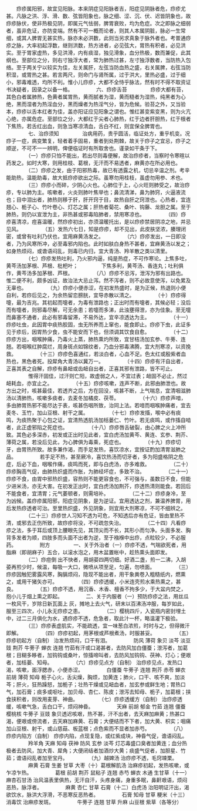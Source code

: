 <!-- { "loadSidebar": true } -->
　　痧疹属阳邪，故宜见阳脉。本来阴症见阳脉者吉，阳症见阴脉者危，痧疹尤甚。凡脉之洪、浮、滑、数、弦皆阳象也，脉之细、涩、沉、伏、迟皆阴象也，故痧疹脉伏，使非热极见阴，即属元气怯弱，脾胃衰败，均为危症。次之即脉之细弱者，虽非危证，亦防变端。然有不可一概而论者，则其人本属阴脏，脉必一生常细，或其人脾胃无甚实热，脉亦未必洪数，此则当另求真象于脉外者也。考普通痧疹之脉，大率初起浮数，继则洪数，热方进者，必见弦大，胃热有积者，必见洪实。至于胃家虚热，多见洪滑，内有痰湿，独见滑象，血分热极，数而兼促，此其纲也。至部位之分，则右寸独浮大者，常为肺热过甚，左寸独浮数者，当防热入包络。至于两关宁以较实为佳，左关属肝，左弦当防血热之盛，右关属脾，右弦当防积湿，或胃热之甚。若言两尺，则命门与肾所属，过于洪大，里热必盛，过于细小，邪毒难透，均所不利。惟小儿痧疹，大都不全恃乎脉法，然有时不得不取资证书决疑者，因录之以备一格。
　　
　　六、痧疹舌苔
　　
　　痧疹大都有苔，其色白者属肺热，色黄者属胃热，黄而腻者为湿，黄而糙者为湿热，纯黑者为心绝，黑而湿者为热淫血分，黑而燥者为热淫气分，皆为危候。验苔之外，又当验本，痧疹以舌本红者为佳，盖亦阳证应见阳象之谓也。惟红甚变紫变黑，则为火亢心绝，亦属危症。至部位之分，大都红于尖者心肺热，红于边者肝胆热，红于根者下焦热，若舌红出血，则急当寒凉清血，舌白不红，则宜保全脾胃也。
　　
　　七、治痧须知
　　
　　治病用药，贵乎圆活，临证处方，重乎机变。况痧子一症，病变繁复，轻者着手固易，重者到处荆棘，故关于痧子之宜忌，痧子之顺逆，不可不一一辨明，俾便临证时有所取舍也。谨录如干条于下。
　　
　　（一）痧疹只怕不能出，若出尽则毒便解，故治痧疹者，当察时令寒暄以药发之。如时大寒，则用桂枝、葛根，无汗而不易透者，麻黄亦在所必用也。
　　
　　（二）痧疹之发，由于阳邪热毒，故已有透露之机，切忌辛温之剂。考辛能助热，温能助毒，故大抵痧疹欲出之际。虽寒勿用桂枝，虽虚勿用参、术也。
　　
　　（三）痧疹小而碎，少阴心火也。心肺位于上，心火旺则肺受之，故治痧疹，专以肺为主。咳嗽者，火炎则肺叶焦举也；鼻流清涕，鼻为肺窍，火逼液流也；目中泪出者，肺热则移于肝，肝开窍于目，故热自肝之窍泄也。心热者，宜连翘心、栀子心、竹叶卷心、灯芯之属；肝热者菊花、桑叶、钩藤、龙胆之属。至于肺热，则仍以宣泄为主，非热甚或邪毒陷肺者，禁用寒凉也。
　　
　　（四）痧疹喜清凉，痘喜温暖，然痧疹初出，亦须温暖托出，是以痧疹禁居阴凉之地，并忌见风。
　　
　　（五）发热六七日，知是痧疹，却不见出，此皮肤坚浓，腠理闭密，或曾有吐利乃伏也，宜用麻黄汤发之。
　　
　　（六）痧疹发出，一日即没者，乃为风寒所冲，必至毒邪内陷也。此时如肤白身热不甚者，宜麻黄汤以发之；如身热烦闷，或谵语闷乱，则毒已内归，宜大青汤、羚羊散之类以清里。
　　
　　（七）痧疹发热吐利，乃火邪内逼，纯是热症，不可作寒论。上焦多吐，黄芩汤加茅根、芦根、枇杷叶；
　　
　　下焦多利，黄芩汤、香连丸；吐利俱作，黄芩汤多加茅根、芦根。
　　
　　（八）痧疹不忌泻，泄泻为邪有出路也。惟二便不利，颇多凶证，故治法大忌止泻。然不泻者，则不必故意使泻，以免累及无辜也。
　　
　　（九）痧疹小便赤涩，在初发热盛时，是为正候，热退则小便自利，若痧后见之，为余热留恋膀胱，宜导赤散以清之。
　　
　　（十）痧疹得嚏，最为吉兆。其初起而嚏者，为毒有泄路也；正出时而有嚏者，其候必轻；没后而有嚏者，则邪毒尽解，可无余患；若嚏而多涕，此浊壅得泄，亦为佳象。至无嚏而鼻塞不通者，此必有邪毒留滞，不易外达，宜辛凉透达为主。
　　
　　（十一）痧疹吐虫，此因胃中痰热胶固，虫无所养而上窜也，能食即止。痧疹下虫，此证多见于疹后，因胃热少食，虫不能安而下也，但须调其饮食自愈。
　　
　　（十二）痧疹方出，咽喉肿痛，乃毒火上蒸，肺热熏灼所致，宜甘桔汤加玄参、牛蒡、连翘。若咽喉红肿腐烂，周身斑点如锦纹者，乃血分邪毒沸腾，宜大剂寒凉，以资挽救。
　　
　　（十三）痧疹色喜通红，若淡白者，心血不足。色太红或殷紫者血热也，黑色者死。投犀角大青汤以冀万一。
　　
　　（十四）痧疹有汗自出者，正喜其表之自解，痧疹有鼻衄或齿衄自出者，正喜其邪有泄路，皆不可止。
　　
　　惟得汗固佳，过汗则亡阳，故虚弱之人，不宜过表；衄固不必止，然过衄耗血，亦宜止之。
　　
　　（十五）痧疹咳嗽，连声不断，此邪由肺泄也。故方出之时，咳甚最佳，若透齐之后，方在回没，咳甚不断，上气喘息，宜清咽滋肺汤以清肺热，咳嗽多痰者，去麦冬加橘皮、茯苓。
　　
　　（十六）痧疹声喑，多由肺胃热邪不能尽达于表，咳甚伤咽所致，治同上法。若喑而咽喉肿痛者，宜去麦冬、玉竹，加山豆根、射干之属。
　　
　　（十七）痧疹发搐，喉中必有痰鸣，为痰热聚于心包之证，宜清热透肌汤加栝蒌仁、竹叶。若无痰鸣，或作搐自啮者，此正虚邪陷之死症也。
　　
　　（十八）痧疹唇舌破裂，由心脾之火上冲所致。其色必多深赤，初发或正出时见此者，宜白虎汤加黄芩、黄连、玄参、荆芥、薄荷之属，若没后见此，为心脾俱为毒乘，死症也。
　　
　　（十九）痧疹切牙，由胃热所致。故多兼作渴，而手足发热，喜饮凉水，宜按证酌加清胃滋肺之品。
　　
　　若手足不热，甚至厥冷，喜饮热汤而切牙者，多为阳盛格阴之危症，后必下血，咽喉作痛，痰鸣而死，即与白虎汤，亦多难救。
　　
　　（二十）痧疹胸高气促，由肺热炽盛而作胀，为肺经坏症，多致不治。
　　
　　（二十一）痧疹不食，由胃中邪热炽盛，容热则不能更容食也，不可强与，虽数日不食，但能少进米汤，亦无大害。在初发正出时，宜白虎汤加荆芥，痧透热清则能食。若回后不能食者，宜清胃；元气萎顿者，则需培补。
　　
　　（二十二）痧疹身冷，至为凶候。盖痧疹属阳邪，阳症见阴象，是为逆证。宜用透达之剂，兼温养脾胃，用后发热痧透者可治。至里热炽盛，外见阴象，则宜用大剂寒凉，不可不细辨之。
　　
　　（二十三）痧疹世人习知不透为可危，不知透后亦有危证，皆由里热不清，或邪去正伤所致，故痧疹将没，不可疏忽失治。
　　
　　（二十四）凡看痧疹之法，多于耳后或顶上腰眼先见，其顶尖而不长，其形小而匀净。头面多发、胸背多发者为顺，四肢多而头面不出者为逆，至于襁褓中出痧，点粒较少，不必服药。
　　
　　附方
　　
　　一、关于外治者（一）痧疹不透，气喘欲死者，用脂麻（即胡麻子）五合，以滚水泡之，用木盆置帐中，趁热熏头面即发。
　　
　　（二）痧痘倒 出不快者，用胡荽四两切细。好酒二盏，煎一二沸，入胡荽再煎少时，候温，每吸一大口，微喷从项至足，匀遍，勿喷面。
　　
　　（三）痧疹因触犯雾露风寒，胸膈烦闷，隐现不能出者，用干象粪卷入粗糙纸内，燃熏之，或用干猪矢亦可。
　　
　　（四）痧疹透缓，小米连壳煎水乘热熏之，甚良。
　　
　　（五）痧疹不透，用沉香、木香、檀香不拘多少，于大盆内焚之，抱小儿于烟上熏之即起。
　　
　　二、关于内服者（一）预防痧疹之法，用丝瓜一枚风干，岁除日新瓦面上 灰，摊地上去火气，研末以百沸汤冲服，每岁如此，服至三四次，小儿永无痧疹之患。
　　
　　（二）樱桃四斤，入瓷瓶内密封埋土中，过二三月俱化为水，遇痧疹不透，危急者，取此汁一杯，略温灌下极验。
　　
　　（三）痧疹表虚肌实，不能疏透，宜一味葱白浓煎，时时与之，但得微汗即解。
　　
　　（四）痧疹初起，用茅根或芦根煮汤，时服甚妥。
　　
　　（五）痧疹初起方（自制） 治发热烦闷，口干有泪。
　　
　　防风 薄荷 象贝 淡芩 淡豆豉 荆芥 牛蒡子 蝉衣 连翘 竹茹有汗或口渴甚者，去防风加白僵蚕；泄泻者，加葛根；目糊多眵者，加钩钩或桑叶，惊搐啼叫者，去防风加钩钩、茯神、灯心；便艰者，加栝蒌、知母。
　　
　　（六）痧疹见点方（自制） 治痧疹见点，发热口渴，咳嗽，面浮腮赤，小便赤涩。
　　
　　白僵蚕 牛蒡子 连翘 荆芥 赤苓 蝉衣 前胡 薄荷 知母 栀子心火，舌尖燥，胸烦，加黄连；肺火，口干、咳不爽，加淡芩；肝火，狂热躁怒，加栀子；壮热干燥或见衄血者，加玄参或鲜生地；胃热口气，加石膏；痰多或呕吐，加贝母、杏仁、陈皮；泄泻去知母、栀子，加葛根；挟食挟积者，则改用麦芽、神曲。
　　
　　（七）痧疹透缓方（自制） 治痧疹透缓，咳嗽气急，舌白口干，烦闷神昏。
　　
　　天麻 前胡 郁金 竹茹 连翘 僵蚕 樱桃核 牛蒡子 豆豉 象贝透迟咳艰，热不甚，汗不出者，去天麻加麻黄；热甚口渴，便艰或傍流者，去天麻加麻黄、石膏；大便结而不下者，加大黄、枳实；咽痛加山豆根、射干，或山慈菇、板蓝根；点色紫而不显者加赤芍。
　　
　　（八）痧疹内陷方（自制） 痧疹内陷，点现复隐，或红紫成块，神昏气促，谵语闷乱。
　　
　　羚羊角 天麻 知母 茯神 防风 玄参 淡芩 灯芯毒盛口臭者加黄连；血分热极者去防风，加大青、犀角；大便闭结者加酒炒大黄；痰盛气促者，加胆星、竹茹；谵语闷乱者加至宝丹。
　　
　　（九）越婢汤 治痧疹不透，毛窍竦栗。
　　
　　麻黄 石膏 生姜 甘草 大枣（十）葛根解肌汤 治麻疹初起，发热咳嗽，或乍凉乍热。
　　
　　葛根 前胡 荆芥 鼠粘子 连翘 赤芍 蝉衣 木通 生甘草（十一）麻杏石甘汤 治风温表里俱热，无汗自汗，头疼身痛，身重多眠，鼻鼾艰语，烦闷恶热，脉浮者。
　　
　　麻黄 杏仁 甘草 石膏（十二）白虎汤 治阳明证汗出，渴欲饮水，脉洪大浮滑，不恶寒反恶热者。
　　
　　石膏 知母 甘草 粳米（十三）消毒饮 治麻疹发斑。
　　
　　牛蒡子 连翘 甘草 升麻 山豆根 紫草（各等分）
　　
